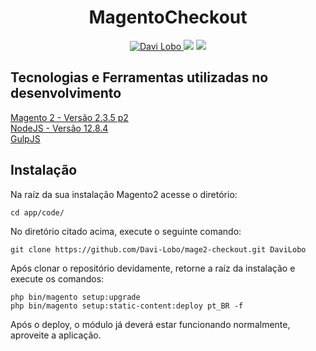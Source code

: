 <h1 align="center">
    <strong>MagentoCheckout</strong>
</h1>

<p align="center">
    <a href="https://www.linkedin.com/in/davi-lobo-gomes/">
      <img alt="Davi Lobo" src="https://img.shields.io/badge/-Davi%20Lobo-4287f5?style=flat&logo=Linkedin&logoColor=white"/>
    </a>
    <img src="https://img.shields.io/github/last-commit/Davi-Lobo/mage2-checkout?color=%234287f5"/>
    <img src="https://img.shields.io/github/stars/Davi-Lobo/mage2-checkout?style=social"/>
</p>

## Tecnologias e Ferramentas utilizadas no desenvolvimento
[Magento 2 - Versão 2.3.5 p2](https://magento.com/tech-resources/download)<br>
[NodeJS - Versão 12.8.4](https://nodejs.org/en/)<br>
[GulpJS](https://gulpjs.com/)<br>

## Instalação

Na raíz da sua instalação Magento2 acesse o diretório:
````
cd app/code/
````

No diretório citado acima, execute o seguinte comando:
````
git clone https://github.com/Davi-Lobo/mage2-checkout.git DaviLobo
````

Após clonar o repositório devidamente, retorne a raíz da instalação e execute os comandos:
````
php bin/magento setup:upgrade
php bin/magento setup:static-content:deploy pt_BR -f
````
Após o deploy, o módulo já deverá estar funcionando normalmente,
aproveite a aplicação.